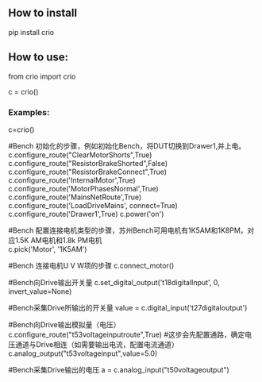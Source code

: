 ## How to install 
pip install crio

## How to use:

from crio import crio

c = crio()

### Examples:
 
c=crio()

#Bench 初始化的步骤，例如初始化Bench，将DUT切换到Drawer1,并上电。
c.configure_route("ClearMotorShorts",True)
c.configure_route("ResistorBrakeShorted",False)    
c.configure_route("ResistorBrakeConnect",True)
c.configure_route('InternalMotor',True)
c.configure_route('MotorPhasesNormal',True)
c.configure_route('MainsNetRoute',True)
c.configure_route('LoadDriveMains', connect=True)
c.configure_route('Drawer1',True)
c.power('on')

#Bench 配置连接电机类型的步骤，苏州Bench可用电机有1K5AM和1K8PM，对应1.5K AM电机和1.8k PM电机   
c.pick('Motor', '1K5AM') 

#Bench 连接电机U V W项的步骤
c.connect_motor() 

#Bench向Drive输出开关量
c.set_digital_output('t18digitalInput', 0, invert_value=None)

#Bench采集Drive所输出的开关量
value = c.digital_input('t27digitaloutput')

#Bench向Drive输出模拟量（电压）
c.configure_route("t53voltageinputroute",True) #这步会先配置通路，确定电压通道与Drive相连（如需要输出电流，配置电流通道）
c.analog_output("t53voltageinput",value=5.0)

#Bench采集Drive输出的电压
a = c.analog_input("t50voltageoutput")



